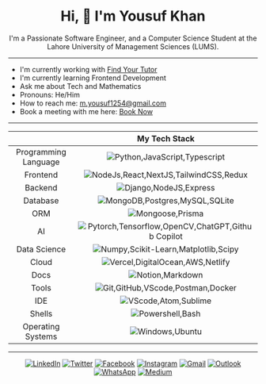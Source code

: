 <div
  align="center"
>

# Hi, 👋 I'm Yousuf Khan
I'm a Passionate Software Engineer, and a Computer Science Student at the Lahore University of Management Sciences (LUMS).
</div>
<hr>

- I'm currently working with [Find Your Tutor](https://findyourtutor.co.uk)
- I'm currently learning Frontend Development
- Ask me about Tech and Mathematics
- Pronouns: He/Him
- How to reach me: [m.yousuf1254@gmail.com](mailto:m.yousuf1254@gmail.com) <!-- [24100286@lums.edu.pk](mailto:24100286@lums.edu.pk), -->
- Book a meeting with me here: [Book Now](https://cal.com/m.yousuf1254/executive-meeting)
<hr>

<div align=center>

||My Tech Stack|
|:-:|:-:|
|Programming Language | ![Python,JavaScript,Typescript](https://go-skill-icons.vercel.app/api/icons?i=python,js,ts)|
|Frontend | ![NodeJs,React,NextJS,TailwindCSS,Redux](https://go-skill-icons.vercel.app/api/icons?i=nodejs,react,nextjs,tailwindcss,redux)|
|Backend | ![Django,NodeJS,Express](https://go-skill-icons.vercel.app/api/icons?i=django,nodejs,expressjs)|
|Database | ![MongoDB,Postgres,MySQL,SQLite](https://go-skill-icons.vercel.app/api/icons?i=mongodb,postgres,mysql,sqlite)|
|ORM | ![Mongoose,Prisma](https://go-skill-icons.vercel.app/api/icons?i=mongoose,prisma)|
|AI | ![Pytorch,Tensorflow,OpenCV,ChatGPT,Github Copilot](https://go-skill-icons.vercel.app/api/icons?i=pytorch,tensorflow,opencv,chatgpt,githubcopilot)|
|Data Science | ![Numpy,Scikit-Learn,Matplotlib,Scipy](https://go-skill-icons.vercel.app/api/icons?i=numpy,scikitlearn,matplotlib,scipy)|
|Cloud | ![Vercel,DigitalOcean,AWS,Netlify](https://go-skill-icons.vercel.app/api/icons?i=vercel,digitalocean,aws,netlify)|
|Docs | ![Notion,Markdown](https://go-skill-icons.vercel.app/api/icons?i=notion,md)|
|Tools | ![Git,GitHub,VScode,Postman,Docker](https://go-skill-icons.vercel.app/api/icons?i=git,github,vscode,postman,docker)|
|IDE | ![VScode,Atom,Sublime](https://go-skill-icons.vercel.app/api/icons?i=vscode,atom,sublime)|
|Shells | ![Powershell,Bash](https://go-skill-icons.vercel.app/api/icons?i=powershell,bash,wsl)|
|Operating Systems | ![Windows,Ubuntu](https://go-skill-icons.vercel.app/api/icons?i=windows,ubuntu)|

<!--
## My GitHub Stats

<table>
  <tr>
    <td>
      <img
        style="width:100%"
        src="https://github-readme-streak-stats.herokuapp.com/?user=Yousuf24100286&theme=radical&width=100%"
        alt="Yousuf's GitHub Streak"
      />
    </td>
     <td
      rowspan="2" 
    >
      <img
        style="width:100%"
        src="https://github-readme-stats.vercel.app/api/top-langs/?username=Yousuf24100286&theme=radical"
        alt="Yousuf's Top Languages"
      />
    </td> 
  </tr>
  <tr>
    <td>
      <img
        style="width:100%"
        src="https://github-readme-stats.vercel.app/api?username=Yousuf24100286&show_icons=true&theme=radical&count_private=true&width=100%"
        alt="Yousuf's GitHub Stats"
      />
    </td>
  </tr>
  <tr>
    <td>
      <img
        style="width:100%"
         src="https://github-readme-stats.vercel.app/api/wakatime?username=Yousuf24100286&theme=radical&v=2&range=all_time"
        alt="Yousuf's Wakatime Stats"
      />
        src="https://wakatime.com/share/@Yousuf24100286/4164068c-b5ec-4a7c-8afd-d620c6f868f7.svg" 
    </td>
    <td>
      <img
        style="width:100%; height:100%"
        src="https://github-profile-trophy.vercel.app/?username=Yousuf24100286&column=3&theme=radical&no-bg=true&margin-w=5&margin-h=5"
        alt="Yousuf's GitHub Trophy"
      />
    </td>
  </tr>
  <tr>
    <td
      colspan="2"
    >
      <img
        src="https://github-readme-activity-graph.vercel.app/graph?username=Yousuf24100286&bg_color=141321&color=a9fef7&line=fe428e&point=f8d847&area=true"
        alt="Yousuf's GitHub Activity Graph" 
      />
    </td>
  </tr>
</table>
 -->
<hr>

[![LinkedIn](https://img.shields.io/badge/LinkedIn-0077B5?style=for-the-badge&logo=linkedin&logoColor=white)](https://www.linkedin.com/in/myk1254/)
[![Twitter](https://img.shields.io/badge/Twitter-1DA1F2?style=for-the-badge&logo=twitter&logoColor=white)](https://twitter.com/m_yousuf1254)
[![Facebook](https://img.shields.io/badge/Facebook-1877F2?style=for-the-badge&logo=facebook&logoColor=white)](https://www.facebook.com/M.Yousuf1254)
[![Instagram](https://img.shields.io/badge/Instagram-E4405F?style=for-the-badge&logo=instagram&logoColor=white)](https://www.instagram.com/m.yousuf1254/)
[![Gmail](https://img.shields.io/badge/Gmail-D14836?style=for-the-badge&logo=gmail&logoColor=white)](mailto:m.yousuf1254@gmail.com)
[![Outlook](https://img.shields.io/badge/Outlook-0078D4?style=for-the-badge&logo=microsoft-outlook&logoColor=white)](mailto:24100286@lums.edu.pk)
[![WhatsApp](https://img.shields.io/badge/WhatsApp-25D366?style=for-the-badge&logo=whatsapp&logoColor=white)](https://wa.me/923320459299)
[![Medium](https://img.shields.io/badge/Medium-12100E?style=for-the-badge&logo=medium&logoColor=white)](https://medium.com/@m.yousuf1254)


</div>
<!--
**Yousuf24100286/Yousuf24100286** is a ✨ _special_ ✨ repository because its `README.md` (this file) appears on your GitHub profile.

Here are some ideas to get you started:

- 🔭 I’m currently working on ...
- 🌱 I’m currently learning ...
- 👯 I’m looking to collaborate on ...
- 🤔 I’m looking for help with ...
- 💬 Ask me about ...
- 📫 How to reach me: ...
- 😄 Pronouns: ...
- ⚡ Fun fact: ...
-->
